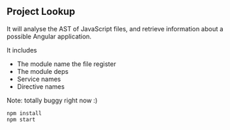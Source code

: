 ## Project Lookup

It will analyse the AST of JavaScript files, and retrieve information about a possible Angular application.

It includes
* The module name the file register
* The module deps
* Service names
* Directive names

Note: totally buggy right now :)

```
npm install
npm start
```